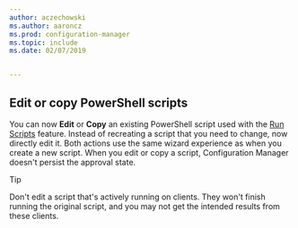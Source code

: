 ```yaml
---
author: aczechowski
ms.author: aaroncz
ms.prod: configuration-manager
ms.topic: include
ms.date: 02/07/2019


---
```


## <a name="bkmk_psedit"></a> Edit or copy PowerShell scripts
<!--3705507-->

You can now **Edit** or **Copy** an existing PowerShell script used with the [Run Scripts](../../../../../apps/deploy-use/create-deploy-scripts.md) feature. Instead of recreating a script that you need to change, now directly edit it. Both actions use the same wizard experience as when you create a new script. When you edit or copy a script, Configuration Manager doesn't persist the approval state. 

> [!Tip]  
> Don't edit a script that's actively running on clients. They won't finish running the original script, and you may not get the intended results from these clients.  

